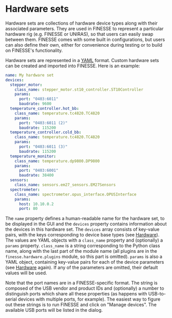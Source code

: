 # Hardware sets

Hardware sets are collections of hardware device types along with their associated
parameters. They are used in FINESSE to represent a particular hardware rig (e.g.
FINESSE or UNIRAS), so that users can easily swap between them. FINESSE comes with some
built in configurations, but users can also define their own, either for convenience
during testing or to build on FINESSE's functionality.

Hardware sets are represented in a [YAML](https://yaml.org) format. Custom hardware sets
can be created and imported into FINESSE. Here is an example:

```yaml
name: My hardware set
devices:
  stepper_motor:
    class_name: stepper_motor.st10_controller.ST10Controller
    params:
      port: "0403:6011"
      baudrate: 9600
  temperature_controller.hot_bb:
    class_name: temperature.tc4820.TC4820
    params:
      port: "0403:6011 (2)"
      baudrate: 115200
  temperature_controller.cold_bb:
    class_name: temperature.tc4820.TC4820
    params:
      port: "0403:6011 (3)"
      baudrate: 115200
  temperature_monitor:
    class_name: temperature.dp9800.DP9800
    params:
      port: "0403:6001"
      baudrate: 38400
  sensors:
    class_name: sensors.em27_sensors.EM27Sensors
  spectrometer:
    class_name: spectrometer.opus_interface.OPUSInterface
    params:
      host: 10.10.0.2
      port: 80
```

The `name` property defines a human-readable name for the hardware set, to be displayed
in the GUI and the `devices` property contains information about the devices in this
hardware set. The `devices` array consists of key-value pairs, with the keys
corresponding to device base types (see [Hardware]). The values are YAML objects with a
`class_name` property and (optionally) a `params` property. `class_name` is a string
corresponding to the Python class name, along with the last part of the module name (all
plugins are in the `finesse.hardware.plugins` module, so this part is omitted). `params`
is also a YAML object, containing key-value pairs for each of the device parameters (see
[Hardware] again). If any of the parameters are omitted, their default values will be
used.

Note that the port names are in a FINESSE-specific format. The string is composed of the
USB vendor and product IDs and (optionally) a number to distinguish ports which share
all these properties (as happens with USB-to-serial devices with multiple ports, for
example). The easiest way to figure out these strings is to run FINESSE and click on
"Manage devices". The available USB ports will be listed in the dialog.

[Hardware]: ./hardware.md
